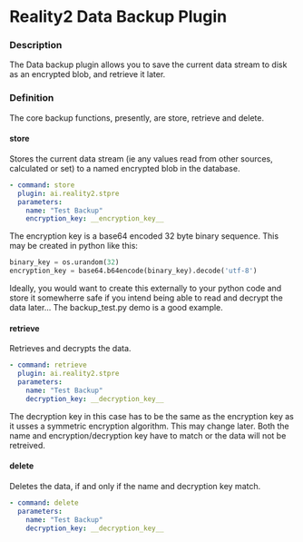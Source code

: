 # Reality2 Data Backup Plugin

### Description

The Data backup plugin allows you to save the current data stream to disk as an encrypted blob, and retrieve it later.


### Definition

The core backup functions, presently, are store, retrieve and delete.

#### store

Stores the current data stream (ie any values read from other sources, calculated or set) to a named encrypted blob in the database.

```yaml
- command: store
  plugin: ai.reality2.stpre
  parameters: 
    name: "Test Backup"
    encryption_key: __encryption_key__
```

The encryption key is a base64 encoded 32 byte binary sequence.  This may be created in python like this:

```python
binary_key = os.urandom(32)
encryption_key = base64.b64encode(binary_key).decode('utf-8')
```

Ideally, you would want to create this externally to your python code and store it somewherre safe if you intend being able to read and decrypt the data later...  The backup_test.py demo is a good example.

#### retrieve

Retrieves and decrypts the data.

```yaml
- command: retrieve
  plugin: ai.reality2.stpre
  parameters: 
    name: "Test Backup"
    decryption_key: __decryption_key__
```

The decryption key in this case has to be the same as the encryption key as it usses a symmetric encryption algorithm.  This may change later.  Both the name and encryption/decryption key have to match or the data will not be retreived.

#### delete

Deletes the data, if and only if the name and decryption key match.

```yaml
- command: delete
  parameters: 
    name: "Test Backup"
    decryption_key: __decryption_key__
```